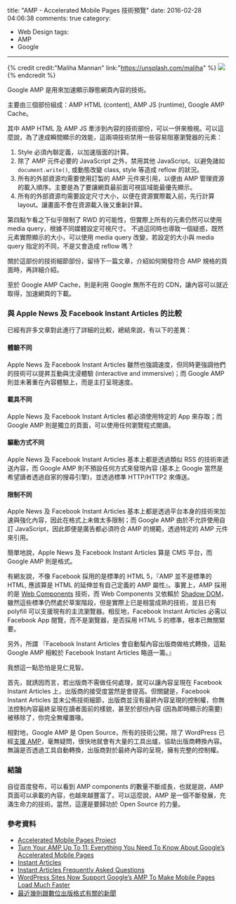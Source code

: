 title: "AMP - Accelerated Mobile Pages 技術預覽"
date: 2016-02-28 04:06:38
comments: true
category:
  - Web Design
tags:
  - AMP
  - Google
---
{% credit credit:"Maliha Mannan" link:"https://unsplash.com/maliha"	%}
![](https://images.unsplash.com/photo-1454997423871-b5215756e54d?crop=entropy&fit=crop&fm=jpg&h=975&ixjsv=2.1.0&ixlib=rb-0.3.5&q=80&w=1375)
{% endcredit %}

Google AMP 是用來加速顯示靜態網頁內容的技術。

主要由三個部份組成：AMP HTML (content), AMP JS (runtime), Google AMP Cache。

其中 AMP HTML 及 AMP JS 牽涉到內容的技術部份，可以一併來檢視。可以這麼說，為了達成瞬間顯示的效能，這兩項技術禁用一些容易阻塞瀏覽器的元素：

1. Style 必須內聯定義，以加速版面的計算。
2. 除了 AMP 元件必要的 JavaScript 之外，禁用其他 JavaScript。以避免諸如 `document.write()`, 或動態改變 class, style 等造成 reflow 的狀況。
3. 所有的外部資源均需要使用訂製的 AMP 元件來引用，以便由 AMP 管理資源的載入順序。主要是為了要讓網頁最前面可視區域能最優先顯示。
4. 所有的外部資源均需要設定尺寸大小，以便在資源實際載入前，先行計算 layout。讓畫面不會在資源載入後又重新計算。

<!-- more -->

第四點乍看之下似乎限制了 RWD 的可能性，但實際上所有的元素仍然可以使用 media query，根據不同媒體設定可視尺寸。
不過這同時也導致一個疑惑，既然元素實際顯示的大小，可以使用 media query 改變，若設定的大小與 media query 指定的不同，不是又會造成 reflow 嗎？

關於這部份的技術細節部份，留待下一篇文章，介紹如何開發符合 AMP 規格的頁面時，再詳細介紹。

至於 Google AMP Cache，則是利用 Google 無所不在的 CDN，讓內容可以就近取得，加速網頁的下載。

### 與 Apple News 及 Facebook Instant Articles 的比較

已經有許多文章對此進行了詳細的比較，總結來說，有以下的差異：

#### 體驗不同

Apple News 及 Facebook Instant Articles 雖然也強調速度，但同時更強調他們的技術可以提昇互動與沈浸體驗 (interactive and immersive)；而 Google AMP 則並未著重在內容體驗上，而是主打呈現速度。

#### 載具不同

Apple News 及 Facebook Instant Articles 都必須使用特定的 App 來存取；而 Google AMP 則是獨立的頁面，可以使用任何瀏覽程式閱讀。

#### 驅動方式不同

Apple News 及 Facebook Instant Articles 基本上都是透過類似 RSS 的技術來遞送內容，而 Google AMP 則不預設任何方式來發現內容 (基本上 Google 當然是希望讀者透過自家的搜尋引擎)，並透過標準 HTTP/HTTP2 來傳送。

#### 限制不同

Apple News 及 Facebook Instant Articles 基本上都是透過平台本身的技術來加速與強化內容，因此在格式上未做太多限制；而 Google AMP 由於不允許使用自訂 JavaScript，因此即便是廣告都必須符合 AMP 的規範，透過特定的 AMP 元件來引用。

簡單地說，Apple News 及 Facebook Instant Articles 算是 CMS 平台，而 Google AMP 則是格式。

有網友說，不像 Facebook 採用的是標準的 HTML 5，『AMP 並不是標準的 HTML, 應該算是 HTML 的延伸並有自己定義的 AMP 屬性』。事實上，AMP 採用的是 [Web Components](http://webcomponents.org/) 技術，而 Web Components 又依賴於 [Shadow DOM](https://www.w3.org/TR/shadow-dom/)，雖然這些標準仍然處於草案階段，但是實際上已是相當成熟的技術，並且已有 polyfill 可以支援現有的主流瀏覽器。相反地，Facebook Instant Articles 必需以 Facebook App 閱覽，而不是瀏覽器，是否採用 HTML 5 的標準，根本已無關緊要。

另外，所謂 『Facebook Instant Articles 會自動幫內容出版商做格式轉換，這點 Google AMP 相較於 Facebook Instant Articles 略遜一籌。』

我想這一點恐怕是見仁見智。

首先，就誘因而言，若出版商不需做任何處理，就可以讓內容呈現在 Facebook Instant Articles 上，出版商的接受度當然是會提高。但關鍵是，Facebook Instant Articles 並未公佈技術細節，出版商並沒有最終內容呈現的控制權，你無法控制內容最終呈現在讀者面前的樣貌，甚至於部份內容 (因為即時顯示的需要) 被移除了，你完全無權置喙。

相對地，Google AMP 是 Open Source，所有的技術公開，除了 WordPress 已經[支援 AMP](http://techcrunch.com/2016/02/24/wordpress-sites-now-support-googles-amp-to-make-mobile-pages-load-much-faster/)，毫無疑問，很快地就會有大量的工具出爐，協助出版商轉換內容。無論是否透過工具自動轉換，出版商對於最終內容的呈現，擁有完整的控制權。

### 結論

自從首度發布，可以看到 AMP components 的數量不斷成長，也就是說，AMP 頁面可以承載的內容，也越來越豐富了。可以這麼說，AMP 是一個不斷發展，充滿生命力的技術。當然，這還是要歸功於 Open Source 的力量。

### 參考資料

* [Accelerated Mobile Pages Project](https://www.ampproject.org/)
* [Turn Your AMP Up To 11: Everything You Need To Know About Google’s Accelerated Mobile Pages](https://www.smashingmagazine.com/2016/02/everything-about-google-accelerated-mobile-pages/)
* [Instant Articles](https://instantarticles.fb.com/)
* [Instant Articles Frequently Asked Questions](https://s0.wp.com/wp-content/themes/vip/facebook-instantarticles/library/docs/FB_IA_FAQS.pdf)
* [WordPress Sites Now Support Google’s AMP To Make Mobile Pages Load Much Faster](http://techcrunch.com/2016/02/24/wordpress-sites-now-support-googles-amp-to-make-mobile-pages-load-much-faster/)
* [最近幾則跟數位出版格式有關的新聞](https://softnshare.wordpress.com/2016/02/21/%E6%9C%80%E8%BF%91%E5%B9%BE%E5%89%87%E8%B7%9F%E6%95%B8%E4%BD%8D%E5%87%BA%E7%89%88%E6%A0%BC%E5%BC%8F%E6%9C%89%E9%97%9C%E7%9A%84%E6%96%B0%E8%81%9E/)

